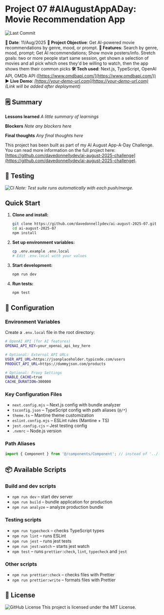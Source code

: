 # Project 07 #AIAugustAppADay: Movie Recommendation App

![Last Commit](https://img.shields.io/github/last-commit/davedonnellydev/ai-august-2025-07)

**📆 Date**: 11/Aug/2025
**🎯 Project Objective**: Get AI-powered movie recommendations by genre, mood, or prompt.
**🚀 Features**: Search by genre, mood, prompt; Get AI recommendations; Show movie posters/info. Stretch goals: two or more people start same session, get shown a selection of movies and all pick which ones they'd be willing to watch, then the app shows them their common picks
**🛠️ Tech used**: Next.js, TypeScript, OpenAI API, OMDb API ([https://www.omdbapi.com/](https://www.omdbapi.com/))
**▶️ Live Demo**: *[https://your-demo-url.com](https://your-demo-url.com)*
*(Link will be added after deployment)*

## 🗒️ Summary
**Lessons learned**
*A little summary of learnings*

**Blockers**
*Note any blockers here*

**Final thoughts**
*Any final thoughts here*


This project has been built as part of my AI August App-A-Day Challenge. You can read more information on the full project here: [https://github.com/davedonnellydev/ai-august-2025-challenge](https://github.com/davedonnellydev/ai-august-2025-challenge).

## 🧪 Testing

![CI](https://github.com/davedonnellydev/ai-august-2025-07/actions/workflows/npm_test.yml/badge.svg)
*Note: Test suite runs automatically with each push/merge.*

## Quick Start

1. **Clone and install:**
   ```bash
   git clone https://github.com/davedonnellydev/ai-august-2025-07.git
   cd ai-august-2025-07
   npm install
   ```

2. **Set up environment variables:**
   ```bash
   cp .env.example .env.local
   # Edit .env.local with your values
   ```

3. **Start development:**
   ```bash
   npm run dev
   ```

4. **Run tests:**
   ```bash
   npm test
   ```

## 🔧 Configuration

### Environment Variables

Create a `.env.local` file in the root directory:

```bash
# OpenAI API (for AI features)
OPENAI_API_KEY=your_openai_api_key_here

# Optional: External API URLs
USER_API_URL=https://jsonplaceholder.typicode.com/users
PRODUCT_API_URL=https://dummyjson.com/products

# Optional: Proxy Settings
ENABLE_CACHE=true
CACHE_DURATION=300000
```

### Key Configuration Files

- `next.config.mjs` – Next.js config with bundle analyzer
- `tsconfig.json` – TypeScript config with path aliases (`@/*`)
- `theme.ts` – Mantine theme customization
- `eslint.config.mjs` – ESLint rules (Mantine + TS)
- `jest.config.cjs` – Jest testing config
- `.nvmrc` – Node.js version

### Path Aliases

```ts
import { Component } from '@/components/Component'; // instead of '../../../components/Component'
```

## 📦 Available Scripts
### Build and dev scripts

- `npm run dev` – start dev server
- `npm run build` – bundle application for production
- `npm run analyze` – analyze production bundle

### Testing scripts

- `npm run typecheck` – checks TypeScript types
- `npm run lint` – runs ESLint
- `npm run jest` – runs jest tests
- `npm run jest:watch` – starts jest watch
- `npm test` – runs `prettier:check`, `lint`, `typecheck` and `jest`

### Other scripts

- `npm run prettier:check` – checks files with Prettier
- `npm run prettier:write` – formats files with Prettier



## 📜 License
![GitHub License](https://img.shields.io/github/license/davedonnellydev/ai-august-2025-07)
This project is licensed under the MIT License.
